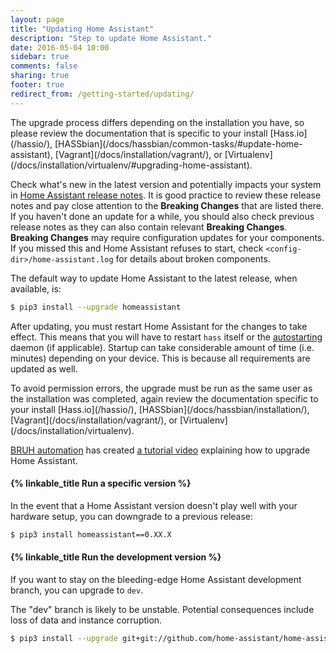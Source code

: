 ```yaml
---
layout: page
title: "Updating Home Assistant"
description: "Step to update Home Assistant."
date: 2016-05-04 10:00
sidebar: true
comments: false
sharing: true
footer: true
redirect_from: /getting-started/updating/
---
```


<p class='note warning'>
The upgrade process differs depending on the installation you have, so please review the documentation that is specific to your install [Hass.io](/hassio/), [HASSbian](/docs/hassbian/common-tasks/#update-home-assistant), [Vagrant](/docs/installation/vagrant/), or [Virtualenv](/docs/installation/virtualenv/#upgrading-home-assistant).
</p>

Check what's new in the latest version and potentially impacts your system in [Home Assistant release notes](https://github.com/home-assistant/home-assistant/releases). It is good practice to review these release notes and pay close attention to the **Breaking Changes** that are listed there. If you haven't done an update for a while, you should also check previous release notes as they can also contain relevant **Breaking Changes**. **Breaking Changes** may require configuration updates for your components. If you missed this and Home Assistant refuses to start, check `<config-dir>/home-assistant.log` for details about broken components.

The default way to update Home Assistant to the latest release, when available, is:

```bash
$ pip3 install --upgrade homeassistant
```

After updating, you must restart Home Assistant for the changes to take effect. This means that you will have to restart `hass` itself or the [autostarting](/docs/autostart/) daemon (if applicable). Startup can take considerable amount of time (i.e. minutes) depending on your device. This is because all requirements are updated as well.

<p class='note'>
To avoid permission errors, the upgrade must be run as the same user as the installation was completed, again review the documentation specific to your install [Hass.io](/hassio/), [HASSbian](/docs/hassbian/installation/), [Vagrant](/docs/installation/vagrant/), or [Virtualenv](/docs/installation/virtualenv).
</p>

[BRUH automation](http://www.bruhautomation.com) has created [a tutorial video](https://www.youtube.com/watch?v=tuG2rs1Cl2Y) explaining how to upgrade Home Assistant.

#### {% linkable_title Run a specific version %}

In the event that a Home Assistant version doesn't play well with your hardware setup, you can downgrade to a previous release:

```bash
$ pip3 install homeassistant==0.XX.X
```

#### {% linkable_title Run the development version %}

If you want to stay on the bleeding-edge Home Assistant development branch, you can upgrade to `dev`. 

<p class='note warning'>
  The "dev" branch is likely to be unstable. Potential consequences include loss of data and instance corruption.
</p>

```bash
$ pip3 install --upgrade git+git://github.com/home-assistant/home-assistant.git@dev
```
